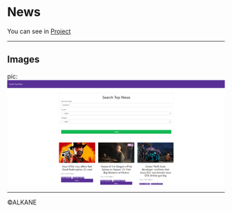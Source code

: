 # News
<ol>
  
</ol>

You can see in [Project](https://aalkanee.github.io/News/)

---
## Images

pic:
![](https://github.com/AALKANEE/News/blob/104f0de99fc914440860146708eb5a05ac611c8b/img/newsApi.png)


----
 <footer>&copy;ALKANE</footer>
